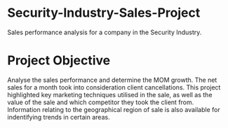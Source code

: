 # Security-Industry-Sales-Project
Sales performance analysis for a company in the Security Industry.

# Project Objective
Analyse the sales performance and determine the MOM growth. The net sales for a month took into consideration client cancellations. 
This project highlighted key marketing techniques utilised in the sale, as well as the value of the sale and which competitor they took the client from.
Information relating to the geographical region of sale is also available for indentifying trends in certain areas.
